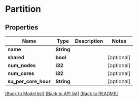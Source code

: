 # Partition

## Properties

Name | Type | Description | Notes
------------ | ------------- | ------------- | -------------
**name** | **String** |  | 
**shared** | **bool** |  | [optional] 
**num_nodes** | **i32** |  | [optional] 
**num_cores** | **i32** |  | [optional] 
**su_per_core_hour** | **String** |  | [optional] 

[[Back to Model list]](../README.md#documentation-for-models) [[Back to API list]](../README.md#documentation-for-api-endpoints) [[Back to README]](../README.md)


